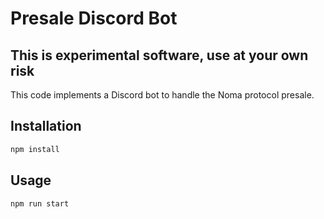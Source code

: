 # Presale Discord Bot 

## This is experimental software, use at your own risk

This code implements a Discord bot to handle the Noma protocol presale.

## Installation

```bash
npm install
```

## Usage

```bash
npm run start
```